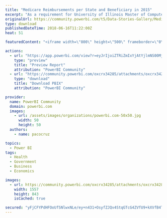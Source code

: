 ```yaml
---
title: "Medicare Reimbursements per State and Beneficiary in 2015"
excerpt: "As a requirement for University of Illinois Master of Computer Science."
originalUrl: https://community.powerbi.com/t5/Data-Stories-Gallery/Medicare-Reimbursements-per-State-and-Beneficiary-in-2015/m-p/441325
type: download
publishedDateTime: 2018-06-16T11:22:00Z
heat: 51

featuredContent: "<iframe width=\"800\" height=\"500\" frameborder=\"0\" src=\"https://app.powerbi.com/view?r=eyJrIjoiZTRiZmIxYjAtYjlmNS00Mjk2LWExMWEtMmUwMjNkNDEyZTQxIiwidCI6ImZhMWY5MWJiLTJkYzgtNGFjNS05MjM1LWI0YzM4OWY5ZDI5NiIsImMiOjZ9\"></iframe>"

actions:
  - url: "https://app.powerbi.com/view?r=eyJrIjoiZTRiZmIxYjAtYjlmNS00Mjk2LWExMWEtMmUwMjNkNDEyZTQxIiwidCI6ImZhMWY5MWJiLTJkYzgtNGFjNS05MjM1LWI0YzM4OWY5ZDI5NiIsImMiOjZ9"
    type: "preview"
    title: "Preview Report"
    attribution: "PowerBI Community"
  - url: "https://community.powerbi.com/oxcrx34285/attachments/oxcrx34285/DataStoriesGallery/2006/2/CS498%20-%20Dashboard.pbix"
    type: "download"
    title: "Download PBIX"
    attribution: "PowerBI Community"

provider:
  name: PowerBI Community
  domain: powerbi.com
  images:
    - url: /assets/images/organizations/powerbi.com-50x50.jpg
      width: 50
      height: 50
  authors:
    - name: pacocruz

topics:
  - Power BI
tags:
  - Health
  - Government
  - Business
  - Economics

images:
  - url: https://community.powerbi.com/oxcrx34285/attachments/oxcrx34285/DataStoriesGallery/2006/1/snip_20180616112212.png
    width: 1557
    height: 843
    isCached: true

secured: "yFjCFYPdHFOoUfSNlwxNLe/ey+n431+OsyfZJQv4StqGTcG4ZVfU9+kXVfB4TuNSBeC5I/gf8e2Ej1OBarjz5PE+fb4PUcPNFwQ4/wOnU6B3l/x5iV4g9u3+EyS9lF7jqYVOyhHggEMMWJPhVDcUq9wKau+QNH8dTRWfRkVMMyA9rJptM24D4C4GLFRrC+SQENLxyT7Q5r3LLXTq3L6ArxEMb9wFxUezoZQCwl++qslaFNXJGLUw25xcoMy6RyMsyLnJbwR/030fuc5PtgAvnqDtl1LQmDY4pDESiva6uuRWzaohqfsS19b71gY/7HUm985Hm2QUQGjLSTo3kGFamikQq3qrjHm++ohBpIT7HKHrKF/Xh96TlA4ipsDLrMLCFotqgAT9MDYfW0dlxesFgA==;P0VBd2aBp/kGt1chGIEP6w=="
---
```


